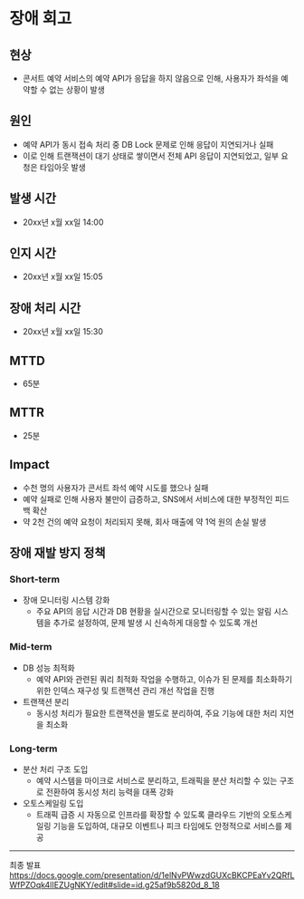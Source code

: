 # 장애 회고

## 현상
- 콘서트 예약 서비스의 예약 API가 응답을 하지 않음으로 인해, 사용자가 좌석을 예약할 수 없는 상황이 발생

## 원인
- 예약 API가 동시 접속 처리 중 DB Lock 문제로 인해 응답이 지연되거나 실패
- 이로 인해 트랜잭션이 대기 상태로 쌓이면서 전체 API 응답이 지연되었고, 일부 요청은 타임아웃 발생

## 발생 시간
- 20xx년 x월 xx일 14:00

## 인지 시간
- 20xx년 x월 xx일 15:05

## 장애 처리 시간
- 20xx년 x월 xx일 15:30

## MTTD
- 65분

## MTTR
- 25분

## Impact
- 수천 명의 사용자가 콘서트 좌석 예약 시도를 했으나 실패
- 예약 실패로 인해 사용자 불만이 급증하고, SNS에서 서비스에 대한 부정적인 피드백 확산
- 약 2천 건의 예약 요청이 처리되지 못해, 회사 매출에 약 1억 원의 손실 발생

## 장애 재발 방지 정책

### Short-term
- 장애 모니터링 시스템 강화
  - 주요 API의 응답 시간과 DB 현황을 실시간으로 모니터링할 수 있는 알림 시스템을 추가로 설정하여, 문제 발생 시 신속하게 대응할 수 있도록 개선

### Mid-term
- DB 성능 최적화
  - 예약 API와 관련된 쿼리 최적화 작업을 수행하고, 이슈가 된 문제를 최소화하기 위한 인덱스 재구성 및 트랜잭션 관리 개선 작업을 진행
- 트랜잭션 분리
  - 동시성 처리가 필요한 트랜잭션을 별도로 분리하여, 주요 기능에 대한 처리 지연을 최소화

### Long-term
- 분산 처리 구조 도입
  - 예약 시스템을 마이크로 서비스로 분리하고, 트래픽을 분산 처리할 수 있는 구조로 전환하여 동시성 처리 능력을 대폭 강화
- 오토스케일링 도입
  - 트래픽 급증 시 자동으로 인프라를 확장할 수 있도록 클라우드 기반의 오토스케일링 기능을 도입하여, 대규모 이벤트나 피크 타임에도 안정적으로 서비스를 제공

---

최종 발표
https://docs.google.com/presentation/d/1elNvPWwzdGUXcBKCPEaYv2QRfLWfPZOqk4lIEZUgNKY/edit#slide=id.g25af9b5820d_8_18
